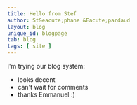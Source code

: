 ```yaml
---
title: Hello from Stef
author: St&eacute;phane &Eacute;pardaud
layout: blog
unique_id: blogpage
tab: blog
tags: [ site ]
---
```

I'm trying our blog system:

* looks decent
* can't wait for comments
* thanks Emmanuel :)

